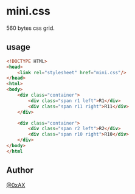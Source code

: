# mini.css

560 bytes css grid.

## usage

```html
<!DOCTYPE HTML>
<head>
    <link rel="stylesheet" href="mini.css"/>
</head>
<html>
<body>
    <div class="container">
        <div class="span r1 left">R1</div>
        <div class="span r11 right">R11</div>
    </div>

    <div class="container">
        <div class="span r2 left">R2</div>
        <div class="span r10 right">R10</div>
    </div>
</body>
</html
```

## Author

[@0xAX](https://twitter.com/0xAX)